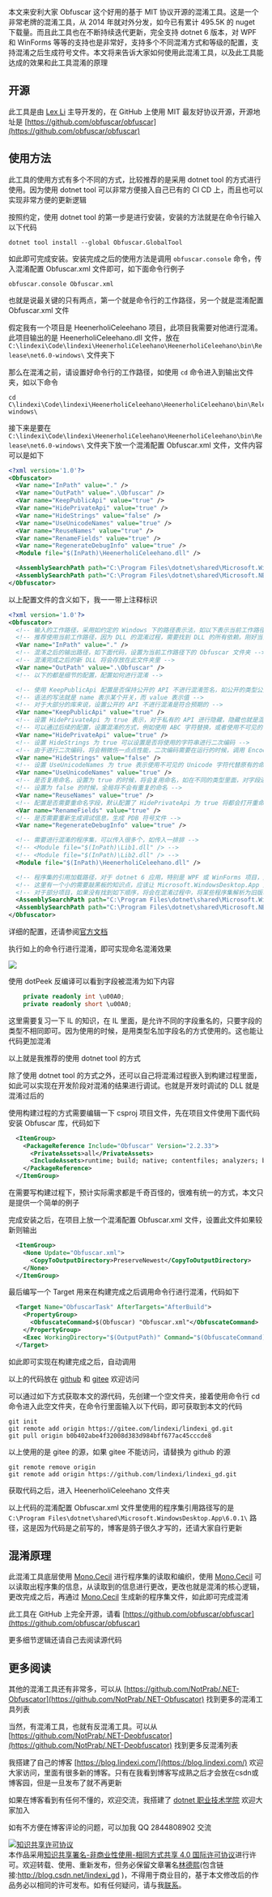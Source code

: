 
本文来安利大家 Obfuscar 这个好用的基于 MIT 协议开源的混淆工具。这是一个非常老牌的混淆工具，从 2014 年就对外分发，如今已有累计 495.5K 的 nuget 下载量。而且此工具也在不断持续迭代更新，完全支持 dotnet 6 版本，对 WPF 和 WinForms 等等的支持也是非常好，支持多个不同混淆方式和等级的配置，支持混淆之后生成符号文件。本文将来告诉大家如何使用此混淆工具，以及此工具能达成的效果和此工具混淆的原理

<!--more-->


<!-- CreateTime:2022/4/3 16:57:58 -->

<!-- 标签：dotnet，混淆 -->
<!-- 发布 -->
<!-- 博客 -->

## 开源

此工具是由 [Lex Li](https://github.com/lextm) 主导开发的，在 GitHub 上使用 MIT 最友好协议开源，开源地址是 [https://github.com/obfuscar/obfuscar](https://github.com/obfuscar/obfuscar)

## 使用方法

此工具的使用方式有多个不同的方式，比较推荐的是采用 dotnet tool 的方式进行使用。因为使用 dotnet tool 可以非常方便接入自己已有的 CI CD 上，而且也可以实现非常方便的更新逻辑

按照约定，使用 dotnet tool 的第一步是进行安装，安装的方法就是在命令行输入以下代码

```
dotnet tool install --global Obfuscar.GlobalTool
```

如此即可完成安装。安装完成之后的使用方法是调用 `obfuscar.console` 命令，传入混淆配置 Obfuscar.xml 文件即可，如下面命令行例子

```
obfuscar.console Obfuscar.xml
```

也就是说最关键的只有两点，第一个就是命令行的工作路径，另一个就是混淆配置 Obfuscar.xml 文件

假定我有一个项目是 HeenerholiCeleehano 项目，此项目我需要对他进行混淆。此项目输出的是 HeenerholiCeleehano.dll 文件，放在 `C:\lindexi\Code\lindexi\HeenerholiCeleehano\HeenerholiCeleehano\bin\Release\net6.0-windows\` 文件夹下

那么在混淆之前，请设置好命令行的工作路径，如使用 `cd` 命令进入到输出文件夹，如以下命令

```
cd C\lindexi\Code\lindexi\HeenerholiCeleehano\HeenerholiCeleehano\bin\Release\net6.0-windows\
```

接下来是要在 `C:\lindexi\Code\lindexi\HeenerholiCeleehano\HeenerholiCeleehano\bin\Release\net6.0-windows\` 文件夹下放一个混淆配置 Obfuscar.xml 文件，文件内容可以是如下

```xml
<?xml version='1.0'?>
<Obfuscator>
  <Var name="InPath" value="." />
  <Var name="OutPath" value=".\Obfuscar" />
  <Var name="KeepPublicApi" value="true" />
  <Var name="HidePrivateApi" value="true" />
  <Var name="HideStrings" value="false" />
  <Var name="UseUnicodeNames" value="true" />
  <Var name="ReuseNames" value="true" />
  <Var name="RenameFields" value="true" />
  <Var name="RegenerateDebugInfo" value="true" />
  <Module file="$(InPath)\HeenerholiCeleehano.dll" />

  <AssemblySearchPath path="C:\Program Files\dotnet\shared\Microsoft.WindowsDesktop.App\6.0.1\" />
  <AssemblySearchPath path="C:\Program Files\dotnet\shared\Microsoft.NETCore.App\6.0.1\" />
</Obfuscator>
```

以上配置文件的含义如下，我一一带上注释标识


```xml
<?xml version='1.0'?>
<Obfuscator>
  <!-- 输入的工作路径，采用如约定的 Windows 下的路径表示法，如以下表示当前工作路径 -->
  <!-- 推荐使用当前工作路径，因为 DLL 的混淆过程，需要找到 DLL 的所有依赖。刚好当前工作路径下，基本都能满足条件 -->
  <Var name="InPath" value="." />
  <!-- 混淆之后的输出路径，如下面代码，设置为当前工作路径下的 Obfuscar 文件夹 -->
  <!-- 混淆完成之后的新 DLL 将会存放在此文件夹里 -->
  <Var name="OutPath" value=".\Obfuscar" />
  <!-- 以下的都是细节的配置，配置如何进行混淆 -->

  <!-- 使用 KeepPublicApi 配置是否保持公开的 API 不进行混淆签名，如公开的类型公开的方法等等，就不进行混淆签名了 -->
  <!-- 语法的写法就是 name 表示某个开关，而 value 表示值 -->
  <!-- 对于大部分的库来说，设置公开的 API 不进行混淆是符合预期的 -->
  <Var name="KeepPublicApi" value="true" />
  <!-- 设置 HidePrivateApi 为 true 表示，对于私有的 API 进行隐藏，隐藏也就是混淆的意思 -->
  <!-- 可以通过后续的配置，设置混淆的方式，例如使用 ABC 字符替换，或者使用不可见的 Unicode 代替 -->
  <Var name="HidePrivateApi" value="true" />
  <!-- 设置 HideStrings 为 true 可以设置是否将使用的字符串进行二次编码 -->
  <!-- 由于进行二次编码，将会稍微伤一点点性能，二次编码需要在运行的时候，调用 Encoding 进行转换为字符串 -->
  <Var name="HideStrings" value="false" />
  <!-- 设置 UseUnicodeNames 为 true 表示使用不可见的 Unicode 字符代替原有的命名，通过此配置，可以让反编译看到的类和命名空间和成员等内容都是不可见的字符 -->
  <Var name="UseUnicodeNames" value="true" />
  <!-- 是否复用命名，设置为 true 的时候，将会复用命名，如在不同的类型里面，对字段进行混淆，那么不同的类型的字段可以是重名的 -->
  <!-- 设置为 false 的时候，全局将不会有重复的命名 -->
  <Var name="ReuseNames" value="true" />
  <!-- 配置是否需要重命名字段，默认配置了 HidePrivateApi 为 true 将都会打开重命名字段，因此这个配置的存在只是用来配置为 false 表示不要重命名字段 -->
  <Var name="RenameFields" value="true" />
  <!-- 是否需要重新生成调试信息，生成 PDB 符号文件 -->
  <Var name="RegenerateDebugInfo" value="true" />

  <!-- 需要进行混淆的程序集，可以传入很多个，如传入一排排 -->
  <!-- <Module file="$(InPath)\Lib1.dll" /> -->
  <!-- <Module file="$(InPath)\Lib2.dll" /> -->
  <Module file="$(InPath)\HeenerholiCeleehano.dll" />

  <!-- 程序集的引用加载路径，对于 dotnet 6 应用，特别是 WPF 或 WinForms 项目，是需要特别指定引用加载路径的 -->
  <!-- 这里有一个小的需要敲黑板的知识点，应该让 Microsoft.WindowsDesktop.App 放在 Microsoft.NETCore.App 之前 -->
  <!-- 对于部分项目，如果没有找到如下顺序，将会在混淆过程中，将某些程序集解析为旧版本，从而失败 -->
  <AssemblySearchPath path="C:\Program Files\dotnet\shared\Microsoft.WindowsDesktop.App\6.0.1\" />
  <AssemblySearchPath path="C:\Program Files\dotnet\shared\Microsoft.NETCore.App\6.0.1\" />
</Obfuscator>
```

详细的配置，还请参阅[官方文档](https://docs.obfuscar.com/getting-started/configuration.html)

执行如上的命令行进行混淆，即可实现命名混淆效果

![](http://image.acmx.xyz/lindexi%2F2022431548139699.jpg)

使用 dotPeek 反编译可以看到字段被混淆为如下内容

```csharp
    private readonly int \u00A0;
    private readonly short \u00A0;
```

这里需要复习一下 IL 的知识，在 IL 里面，是允许不同的字段重名的，只要字段的类型不相同即可。因为使用的时候，是用类型名加字段名的方式使用的。这也能让代码更加混淆

以上就是我推荐的使用 dotnet tool 的方式

除了使用 dotnet tool 的方式之外，还可以自己将混淆过程嵌入到构建过程里面，如此可以实现在开发阶段对混淆的结果进行调试。也就是开发时调试的 DLL 就是混淆过后的

使用构建过程的方式需要编辑一下 csproj 项目文件，先在项目文件使用下面代码安装 Obfuscar 库，代码如下

```xml
  <ItemGroup>
    <PackageReference Include="Obfuscar" Version="2.2.33">
      <PrivateAssets>all</PrivateAssets>
      <IncludeAssets>runtime; build; native; contentfiles; analyzers; buildtransitive</IncludeAssets>
    </PackageReference>
  </ItemGroup>
```

在需要写构建过程下，预计实际需求都是千奇百怪的，很难有统一的方式，本文只是提供一个简单的例子

完成安装之后，在项目上放一个混淆配置 Obfuscar.xml 文件，设置此文件如果较新则输出

```xml
  <ItemGroup>
    <None Update="Obfuscar.xml">
      <CopyToOutputDirectory>PreserveNewest</CopyToOutputDirectory>
    </None>
  </ItemGroup>
```

最后编写一个 Target 用来在构建完成之后调用命令行进行混淆，代码如下

```xml
  <Target Name="ObfuscarTask" AfterTargets="AfterBuild">
    <PropertyGroup>
      <ObfuscateCommand>$(Obfuscar) "Obfuscar.xml"</ObfuscateCommand>
    </PropertyGroup>
    <Exec WorkingDirectory="$(OutputPath)" Command="$(ObfuscateCommand)" />
  </Target>
```

如此即可实现在构建完成之后，自动调用

以上的代码放在 [github](https://github.com/lindexi/lindexi_gd/tree/b0b402abe4f32008d383d984bff677ac45cccde8/HeenerholiCeleehano) 和 [gitee](https://gitee.com/lindexi/lindexi_gd/tree/b0b402abe4f32008d383d984bff677ac45cccde8/HeenerholiCeleehano) 欢迎访问

可以通过如下方式获取本文的源代码，先创建一个空文件夹，接着使用命令行 cd 命令进入此空文件夹，在命令行里面输入以下代码，即可获取到本文的代码

```
git init
git remote add origin https://gitee.com/lindexi/lindexi_gd.git
git pull origin b0b402abe4f32008d383d984bff677ac45cccde8
```

以上使用的是 gitee 的源，如果 gitee 不能访问，请替换为 github 的源

```
git remote remove origin
git remote add origin https://github.com/lindexi/lindexi_gd.git
```

获取代码之后，进入 HeenerholiCeleehano 文件夹

以上代码的混淆配置 Obfuscar.xml 文件里使用的程序集引用路径写的是 `C:\Program Files\dotnet\shared\Microsoft.WindowsDesktop.App\6.0.1\` 路径，这是因为代码是之前写的，博客是鸽子很久才写的，还请大家自行更新

## 混淆原理

此混淆工具底层使用 [Mono.Cecil](https://github.com/jbevain/cecil/) 进行程序集的读取和编织，使用 [Mono.Cecil](https://github.com/jbevain/cecil/) 可以读取出程序集的信息，从读取到的信息进行更改，更改也就是混淆的核心逻辑，更改完成之后，再通过 [Mono.Cecil](https://github.com/jbevain/cecil/) 生成新的程序集文件，如此即可完成混淆

此工具在 GitHub 上完全开源，请看 [https://github.com/obfuscar/obfuscar](https://github.com/obfuscar/obfuscar)

更多细节逻辑还请自己去阅读源代码

## 更多阅读

其他的混淆工具还有非常多，可以从 [https://github.com/NotPrab/.NET-Obfuscator](https://github.com/NotPrab/.NET-Obfuscator) 找到更多的混淆工具列表

当然，有混淆工具，也就有反混淆工具。可以从 [https://github.com/NotPrab/.NET-Deobfuscator](https://github.com/NotPrab/.NET-Deobfuscator) 找到更多反混淆列表



我搭建了自己的博客 [https://blog.lindexi.com/](https://blog.lindexi.com/) 欢迎大家访问，里面有很多新的博客。只有在我看到博客写成熟之后才会放在csdn或博客园，但是一旦发布了就不再更新

如果在博客看到有任何不懂的，欢迎交流，我搭建了 [dotnet 职业技术学院](https://t.me/dotnet_campus) 欢迎大家加入

如有不方便在博客评论的问题，可以加我 QQ 2844808902 交流

<a rel="license" href="http://creativecommons.org/licenses/by-nc-sa/4.0/"><img alt="知识共享许可协议" style="border-width:0" src="https://licensebuttons.net/l/by-nc-sa/4.0/88x31.png" /></a><br />本作品采用<a rel="license" href="http://creativecommons.org/licenses/by-nc-sa/4.0/">知识共享署名-非商业性使用-相同方式共享 4.0 国际许可协议</a>进行许可。欢迎转载、使用、重新发布，但务必保留文章署名[林德熙](http://blog.csdn.net/lindexi_gd)(包含链接:http://blog.csdn.net/lindexi_gd )，不得用于商业目的，基于本文修改后的作品务必以相同的许可发布。如有任何疑问，请与我[联系](mailto:lindexi_gd@163.com)。
